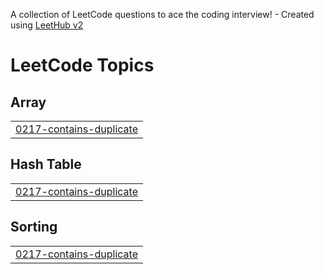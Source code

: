 A collection of LeetCode questions to ace the coding interview! - Created using [LeetHub v2](https://github.com/arunbhardwaj/LeetHub-2.0)
<!---LeetCode Topics Start-->
# LeetCode Topics
## Array
|  |
| ------- |
| [0217-contains-duplicate](https://github.com/Atiq31951/Leetcode/tree/master/0217-contains-duplicate) |
## Hash Table
|  |
| ------- |
| [0217-contains-duplicate](https://github.com/Atiq31951/Leetcode/tree/master/0217-contains-duplicate) |
## Sorting
|  |
| ------- |
| [0217-contains-duplicate](https://github.com/Atiq31951/Leetcode/tree/master/0217-contains-duplicate) |
<!---LeetCode Topics End-->
